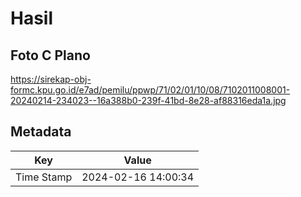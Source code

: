 # Hasil

## Foto C Plano

https://sirekap-obj-formc.kpu.go.id/e7ad/pemilu/ppwp/71/02/01/10/08/7102011008001-20240214-234023--16a388b0-239f-41bd-8e28-af88316eda1a.jpg


## Metadata

| Key        | Value               |
| ---------- | ------------------- |
| Time Stamp | 2024-02-16 14:00:34 |



